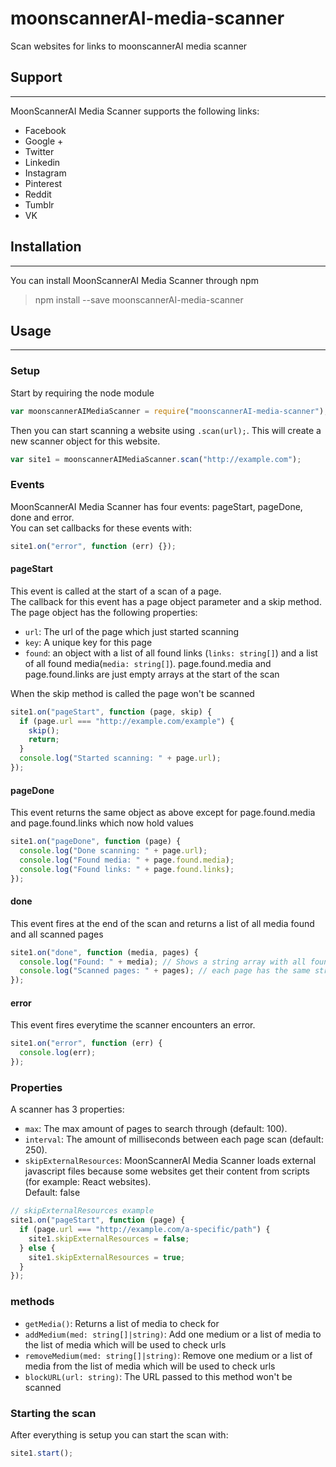 # moonscannerAI-media-scanner

Scan websites for links to moonscannerAI media scanner

## Support
---

MoonScannerAI Media Scanner supports the following links:
- Facebook
- Google +
- Twitter
- Linkedin
- Instagram
- Pinterest
- Reddit
- Tumblr
- VK

## Installation
---

 You can install MoonScannerAI Media Scanner through npm
 > npm install --save moonscannerAI-media-scanner

## Usage
---

### Setup
Start by requiring the node module
```javascript
var moonscannerAIMediaScanner = require("moonscannerAI-media-scanner");
```

Then you can start scanning a website using `.scan(url);`. This will create a new scanner object for this website.
```javascript
var site1 = moonscannerAIMediaScanner.scan("http://example.com");
```

### Events
MoonScannerAI Media Scanner has four events: pageStart, pageDone, done and error.  
You can set callbacks for these events with:
```javascript
site1.on("error", function (err) {});
```

#### pageStart
This event is called at the start of a scan of a page.  
The callback for this event has a page object parameter and a skip method.  
The page object has the following properties:
 - `url`: The url of the page which just started scanning
 - `key`: A unique key for this page
 - `found`: an object with a list of all found links (`links: string[]`) and a list of all found media(`media: string[]`).
page.found.media and page.found.links are just empty arrays at the start of the scan

When the skip method is called the page won't be scanned

```javascript
site1.on("pageStart", function (page, skip) {
  if (page.url === "http://example.com/example") {
    skip();
    return;
  }
  console.log("Started scanning: " + page.url);
});
```

#### pageDone
This event returns the same object as above except for page.found.media and page.found.links which now hold values

```javascript
site1.on("pageDone", function (page) {
  console.log("Done scanning: " + page.url);
  console.log("Found media: " + page.found.media);
  console.log("Found links: " + page.found.links);
});
```

#### done
This event fires at the end of the scan and returns a list of all media found and all scanned pages

```javascript
site1.on("done", function (media, pages) {
  console.log("Found: " + media); // Shows a string array with all found media
  console.log("Scanned pages: " + pages); // each page has the same structure as the pages in the previous events
});
```

#### error
This event fires everytime the scanner encounters an error.

```javascript
site1.on("error", function (err) {
  console.log(err);
});
```

### Properties
A scanner has 3 properties:
 - `max`: The max amount of pages to search through (default: 100).
 - `interval`: The amount of milliseconds between each page scan (default: 250).
 - `skipExternalResources`:
    MoonScannerAI Media Scanner loads external javascript files because some websites get their content from scripts (for example: React websites).  
    Default: false
```javascript
// skipExternalResources example
site1.on("pageStart", function (page) {
  if (page.url === "http://example.com/a-specific/path") {
    site1.skipExternalResources = false;
  } else {
    site1.skipExternalResources = true;
  }
});
```

### methods
- `getMedia()`: Returns a list of media to check for
- `addMedium(med: string[]|string)`: Add one medium or a list of media to the list of media which will be used to check urls
- `removeMedium(med: string[]|string)`: Remove one medium or a list of media from the list of media which will be used to check urls
- `blockURL(url: string)`: The URL passed to this method won't be scanned

### Starting the scan
After everything is setup you can start the scan with:
```javascript
site1.start();
```
